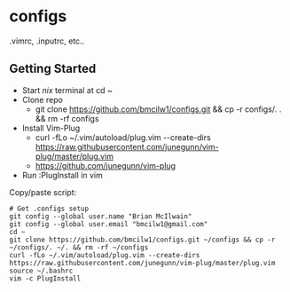 # configs
.vimrc, .inputrc, etc..

## Getting Started
* Start *nix* terminal at cd ~
* Clone repo
   * git clone https://github.com/bmcilw1/configs.git && cp -r configs/*.* . && rm -rf configs
* Install Vim-Plug
   * curl -fLo ~/.vim/autoload/plug.vim --create-dirs https://raw.githubusercontent.com/junegunn/vim-plug/master/plug.vim
   * https://github.com/junegunn/vim-plug
* Run :PlugInstall in vim

Copy/paste script:

```
# Get .configs setup
git config --global user.name "Brian McIlwain"
git config --global user.email "bmcilw1@gmail.com"
cd ~
git clone https://github.com/bmcilw1/configs.git ~/configs && cp -r ~/configs/. ~/. && rm -rf ~/configs
curl -fLo ~/.vim/autoload/plug.vim --create-dirs https://raw.githubusercontent.com/junegunn/vim-plug/master/plug.vim
source ~/.bashrc
vim -c PlugInstall
```
